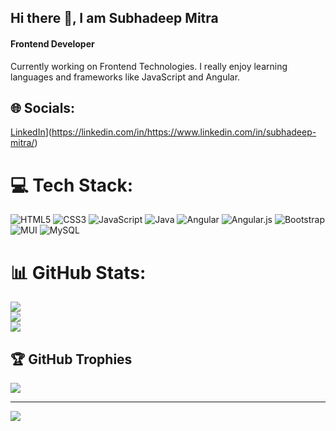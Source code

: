 ## Hi there 👋, I am Subhadeep Mitra
#### Frontend Developer
Currently working on Frontend Technologies. I really enjoy learning languages and frameworks like JavaScript and Angular.


## 🌐 Socials:
[LinkedIn](https://img.shields.io/badge/LinkedIn-%230077B5.svg?logo=linkedin&logoColor=white)](https://linkedin.com/in/https://www.linkedin.com/in/subhadeep-mitra/) 

# 💻 Tech Stack:
![HTML5](https://img.shields.io/badge/html5-%23E34F26.svg?style=flat&logo=html5&logoColor=white) ![CSS3](https://img.shields.io/badge/css3-%231572B6.svg?style=flat&logo=css3&logoColor=white) ![JavaScript](https://img.shields.io/badge/javascript-%23323330.svg?style=flat&logo=javascript&logoColor=%23F7DF1E) ![Java](https://img.shields.io/badge/java-%23ED8B00.svg?style=flat&logo=java&logoColor=white) ![Angular](https://img.shields.io/badge/angular-%23DD0031.svg?style=flat&logo=angular&logoColor=white) ![Angular.js](https://img.shields.io/badge/angular.js-%23E23237.svg?style=flat&logo=angularjs&logoColor=white) ![Bootstrap](https://img.shields.io/badge/bootstrap-%23563D7C.svg?style=flat&logo=bootstrap&logoColor=white) ![MUI](https://img.shields.io/badge/MUI-%230081CB.svg?style=flat&logo=material-ui&logoColor=white) ![MySQL](https://img.shields.io/badge/mysql-%2300f.svg?style=flat&logo=mysql&logoColor=white)
# 📊 GitHub Stats:
![](https://github-readme-stats.vercel.app/api?username=imsubho&theme=merko&hide_border=true&include_all_commits=true&count_private=true)<br/>
![](https://github-readme-streak-stats.herokuapp.com/?user=imsubho&theme=merko&hide_border=true)<br/>
![](https://github-readme-stats.vercel.app/api/top-langs/?username=imsubho&theme=merko&hide_border=true&include_all_commits=true&count_private=true&layout=compact)

## 🏆 GitHub Trophies
![](https://github-profile-trophy.vercel.app/?username=imsubho&theme=discord&no-frame=true&no-bg=true&margin-w=4)

---
[![](https://visitcount.itsvg.in/api?id=imsubho&icon=5&color=5)](https://visitcount.itsvg.in)

<!-- Proudly created with GPRM ( https://gprm.itsvg.in ) -->

